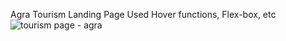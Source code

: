 Agra Tourism Landing Page
Used Hover functions, Flex-box, etc
![tourism page - agra](https://github.com/khumanshusingh/agra-tourism-page/assets/90241431/ae1eaf26-b31d-4cb6-87a0-aa5b9e68bbf3)

